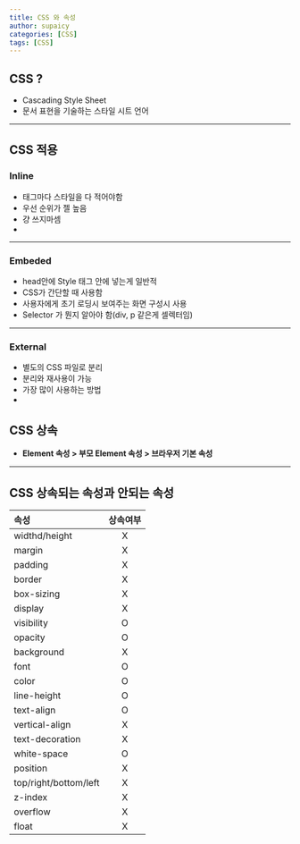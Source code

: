 ```yaml
---
title: CSS 와 속성
author: supaicy
categories: [CSS]
tags: [CSS]
---
```


## CSS ?
- Cascading Style Sheet
- 문서 표현을 기술하는 스타일 시트 언어

---

## CSS 적용
### Inline
- 태그마다 스타일을 다 적어야함
- 우선 순위가 젤 높음
- 걍 쓰지마셈
- 
---
### Embeded
- head안에 Style 태그 안에 넣는게 일반적
- CSS가 간단할 때 사용함
- 사용자에게 초기 로딩시 보여주는 화면 구성시 사용
- Selector 가 뭔지 알아야 함(div, p 같은게 셀렉터임)
---

### External
- 별도의 CSS 파일로 분리
- 분리와 재사용이 가능
- 가장 많이 사용하는 방법
- 
## CSS 상속
- **Element 속성 > 부모 Element 속성 > 브라우저 기본 속성**

---

## CSS 상속되는 속성과 안되는 속성
| 속성                    | 상속여부 |
|:----------------------|:----:|
| widthd/height         |  X   |
| margin                |  X   |
| padding               |  X   |
| border                |  X   |
| box-sizing            |  X   |
| display               |  X   |
| visibility            |  O   |
| opacity               |  O   |
| background            |  X   |
| font                  |  O   |
| color                 |  O   |
| line-height           |  O   |
| text-align            |  O   |
| vertical-align        |  X   |
| text-decoration       |  X   |
| white-space           |  O   |
| position              |  X   |
| top/right/bottom/left |  X   |
| z-index               |  X   |
| overflow              |  X   |
| float                 |  X   |
